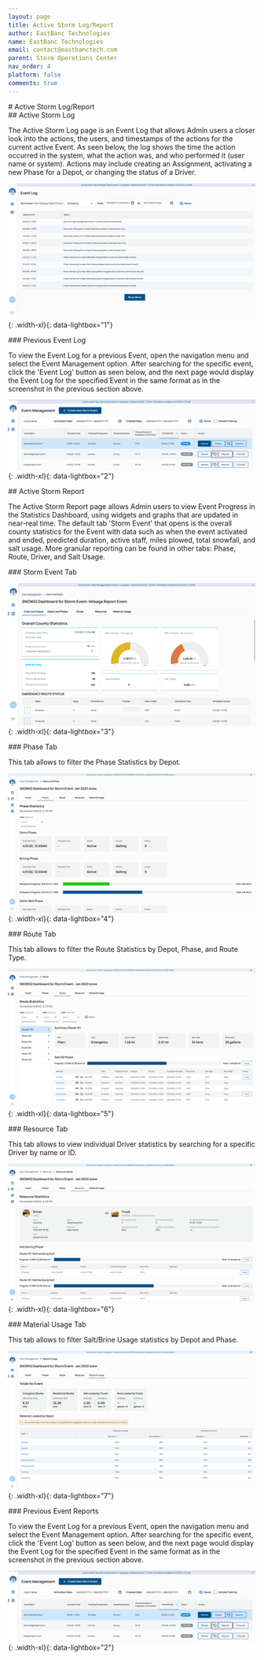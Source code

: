 ```yaml
---
layout: page
title: Active Storm Log/Report
author: EastBanc Technologies
name: EastBanc Technologies
email: contact@eastbanctech.com
parent: Storm Operations Center
nav_order: 4
platform: false
comments: true
---
```


<section id="Active-Storm-LogReport" markdown="1">
# Active Storm Log/Report

<section id="Active-Storm-Log" markdown="1">
## Active Storm Log

The Active Storm Log page is an Event Log that allows Admin users a closer look into the actions, the users, and timestamps of the actions for the current active Event. As seen below, the log shows the time the action occurred in the system, what the action was, and who performed it (user name or system). Actions may include creating an Assignment, activating a new Phase for a Depot, or changing the status of a Driver. 

![Active Storm Log](/images/soc/soc-active-storm-log-report/active-storm-log.png){: .width-xl}{: data-lightbox="1"}

<section id="Previous-Event-Log" markdown="1">
### Previous Event Log

To view the Event Log for a previous Event, open the navigation menu and select the Event Management option. After searching for the specific event, click the 'Event Log' button as seen below, and the next page would display the Event Log for the specified Event in the same format as in the screenshot in the previous section above.

![Previous Event Log](/images/soc/soc-active-storm-log-report/previous-event-log.png){: .width-xl}{: data-lightbox="2"}

</section>

</section>

<section id="Active-Storm-Report" markdown="1">
## Active Storm Report

The Active Storm Report page allows Admin users to view Event Progress in the Statistics Dashboard, using widgets and graphs that are updated in near-real time. The default tab 'Storm Event' that opens is the overall county statistics for the Event with data such as when the event activated and ended, predicted duration, active staff, miles plowed, total snowfall, and salt usage. More granular reporting can be found in other tabs: Phase, Route, Driver, and Salt Usage.

<section id="Storm-Event-Tab" markdown="1">
### Storm Event Tab

![Storm Event Tab](/images/soc/soc-active-storm-log-report/storm-event-tab.png){: .width-xl}{: data-lightbox="3"}
</section>

<section id="Phase-Tab" markdown="1">
### Phase Tab

This tab allows to filter the Phase Statistics by Depot.

![Phase Tab](/images/soc/soc-active-storm-log-report/phase-tab.png){: .width-xl}{: data-lightbox="4"}
</section>

<section id="Route-Tab" markdown="1">
### Route Tab

This tab allows to filter the Route Statistics by Depot, Phase, and Route Type. 

![Route Tab](/images/soc/soc-active-storm-log-report/route-tab.png){: .width-xl}{: data-lightbox="5"}
</section>

<section id="Driver-Tab" markdown="1">
### Resource Tab

This tab allows to view individual Driver statistics by searching for a specific Driver by name or ID. 

![Driver Tab](/images/soc/soc-active-storm-log-report/driver-tab.png){: .width-xl}{: data-lightbox="6"}
</section>

<section id="Salt-Usage-Tab" markdown="1">
### Material Usage Tab

This tab allows to filter Salt/Brine Usage statistics by Depot and Phase. 

![Salt Usage Tab](/images/soc/soc-active-storm-log-report/salt-usage-tab.png){: .width-xl}{: data-lightbox="7"}
</section>

<section id="Previous-Event-Reports" markdown="1">
### Previous Event Reports

To view the Event Log for a previous Event, open the navigation menu and select the Event Management option. After searching for the specific event, click the 'Event Log' button as seen below, and the next page would display the Event Log for the specified Event in the same format as in the screenshot in the previous section above.

![Previous Event Log](/images/soc/soc-active-storm-log-report/previous-event-log.png){: .width-xl}{: data-lightbox="2"}
</section>

</section>
</section>
